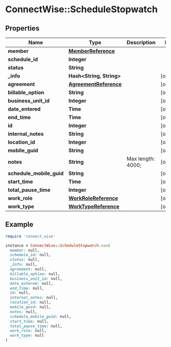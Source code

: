 # ConnectWise::ScheduleStopwatch

## Properties

| Name | Type | Description | Notes |
| ---- | ---- | ----------- | ----- |
| **member** | [**MemberReference**](MemberReference.md) |  |  |
| **schedule_id** | **Integer** |  |  |
| **status** | **String** |  |  |
| **_info** | **Hash&lt;String, String&gt;** |  | [optional] |
| **agreement** | [**AgreementReference**](AgreementReference.md) |  | [optional] |
| **billable_option** | **String** |  | [optional] |
| **business_unit_id** | **Integer** |  | [optional] |
| **date_entered** | **Time** |  | [optional] |
| **end_time** | **Time** |  | [optional] |
| **id** | **Integer** |  | [optional] |
| **internal_notes** | **String** |  | [optional] |
| **location_id** | **Integer** |  | [optional] |
| **mobile_guid** | **String** |  | [optional] |
| **notes** | **String** |  Max length: 4000; | [optional] |
| **schedule_mobile_guid** | **String** |  | [optional] |
| **start_time** | **Time** |  | [optional] |
| **total_pause_time** | **Integer** |  | [optional] |
| **work_role** | [**WorkRoleReference**](WorkRoleReference.md) |  | [optional] |
| **work_type** | [**WorkTypeReference**](WorkTypeReference.md) |  | [optional] |

## Example

```ruby
require 'connect_wise'

instance = ConnectWise::ScheduleStopwatch.new(
  member: null,
  schedule_id: null,
  status: null,
  _info: null,
  agreement: null,
  billable_option: null,
  business_unit_id: null,
  date_entered: null,
  end_time: null,
  id: null,
  internal_notes: null,
  location_id: null,
  mobile_guid: null,
  notes: null,
  schedule_mobile_guid: null,
  start_time: null,
  total_pause_time: null,
  work_role: null,
  work_type: null
)
```

